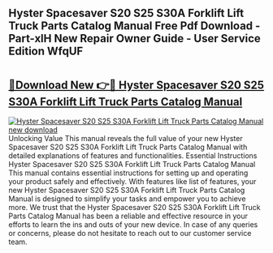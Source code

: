 ## Hyster Spacesaver S20 S25 S30A Forklift Lift Truck Parts Catalog Manual Free Pdf Download - Part-xlH New Repair Owner Guide - User Service Edition WfqUF

# <h2><a href="http://bc76964.oget.top/?id=Hyster+Spacesaver+S20+S25+S30A+Forklift+Lift+Truck+Parts+Catalog+Manual">🔗Download New 👉🔴 Hyster Spacesaver S20 S25 S30A Forklift Lift Truck Parts Catalog Manual</a></h2>

[![Hyster Spacesaver S20 S25 S30A Forklift Lift Truck Parts Catalog Manual new download](https://i.imgur.com/5g1atiW.png)](http://bc76964.oget.top/?id=Hyster+Spacesaver+S20+S25+S30A+Forklift+Lift+Truck+Parts+Catalog+Manual)
Unlocking Value This manual reveals the full value of your new Hyster Spacesaver S20 S25 S30A Forklift Lift Truck Parts Catalog Manual with detailed explanations of features and functionalities. Essential Instructions Hyster Spacesaver S20 S25 S30A Forklift Lift Truck Parts Catalog Manual This manual contains essential instructions for setting up and operating your product safely and effectively. With features like list of features, your new Hyster Spacesaver S20 S25 S30A Forklift Lift Truck Parts Catalog Manual is designed to simplify your tasks and empower you to achieve more. We trust that the Hyster Spacesaver S20 S25 S30A Forklift Lift Truck Parts Catalog Manual has been a reliable and effective resource in your efforts to learn the ins and outs of your new device. In case of any queries or concerns, please do not hesitate to reach out to our customer service team.
